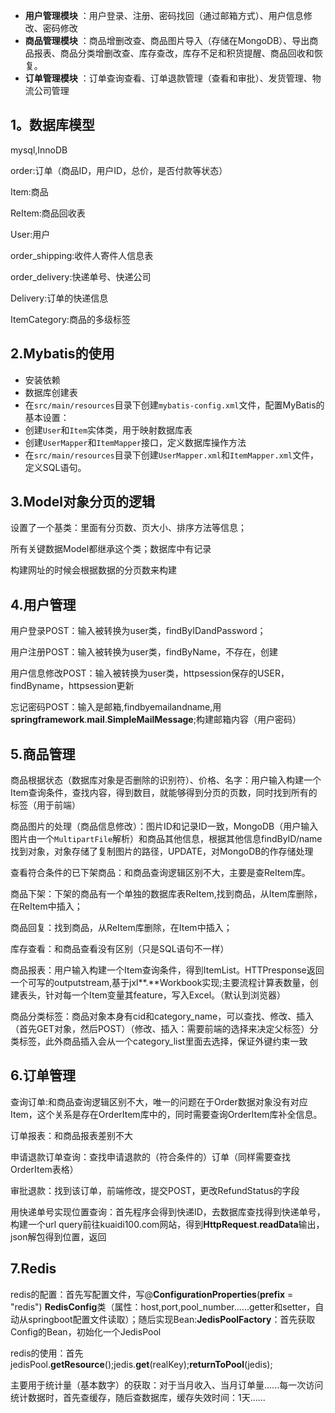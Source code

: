- **用户管理模块** ：用户登录、注册、密码找回（通过邮箱方式）、用户信息修改、密码修改
- **商品管理模块** ：商品增删改查、商品图片导入（存储在MongoDB）、导出商品报表、商品分类增删改查、库存查改，库存不足和积货提醒、商品回收和恢复。
- **订单管理模块** ：订单查询查看、订单退款管理（查看和审批）、发货管理、物流公司管理

## 1。数据库模型

mysql,InnoDB

order:订单（商品ID，用户ID，总价，是否付款等状态）

Item:商品

ReItem:商品回收表

User:用户

order_shipping:收件人寄件人信息表

order_delivery:快递单号、快递公司

Delivery:订单的快递信息

ItemCategory:商品的多级标签

## 2.Mybatis的使用

+ 安装依赖
+ 数据库创建表
+ 在`src/main/resources`目录下创建`mybatis-config.xml`文件，配置MyBatis的基本设置：
+ 创建`User`和`Item`实体类，用于映射数据库表
+ 创建`UserMapper`和`ItemMapper`接口，定义数据库操作方法
+ 在`src/main/resources`目录下创建`UserMapper.xml`和`ItemMapper.xml`文件，定义SQL语句。

## 3.Model对象分页的逻辑

设置了一个基类：里面有分页数、页大小、排序方法等信息；

所有关键数据Model都继承这个类；数据库中有记录

构建网址的时候会根据数据的分页数来构建

## 4.用户管理

用户登录POST：输入被转换为user类，findByIDandPassword；

用户注册POST：输入被转换为user类，findByName，不存在，创建

用户信息修改POST：输入被转换为user类，httpsession保存的USER，findByname，httpsession更新

忘记密码POST：输入是邮箱,findbyemailandname,用**springframework**.**mail**.**SimpleMailMessage**;构建邮箱内容（用户密码）

## 5.商品管理

商品根据状态（数据库对象是否删除的识别符）、价格、名字：用户输入构建一个Item查询条件，查找内容，得到数目，就能够得到分页的页数，同时找到所有的标签（用于前端）

商品图片的处理（商品信息修改）：图片ID和记录ID一致，MongoDB（用户输入图片由一个`MultipartFile`解析）和商品其他信息，根据其他信息findByID/name找到对象，对象存储了复制图片的路径，UPDATE，对MongoDB的作存储处理

查看符合条件的已下架商品：和商品查询逻辑区别不大，主要是查ReItem库。

商品下架：下架的商品有一个单独的数据库表ReItem,找到商品，从Item库删除，在ReItem中插入；

商品回复：找到商品，从ReItem库删除，在Item中插入；

库存查看：和商品查看没有区别（只是SQL语句不一样）

商品报表：用户输入构建一个Item查询条件，得到ItemList。HTTPresponse返回一个可写的outputstream,基于jxl**.**Workbook实现;主要流程计算表数量，创建表头，针对每一个Item变量其feature，写入Excel。（默认到浏览器）

商品分类标签：商品对象本身有cid和category_name，可以查找、修改、插入（首先GET对象，然后POST）（修改、插入：需要前端的选择来决定父标签）分类标签，此外商品插入会从一个category_list里面去选择，保证外键约束一致



## 6.订单管理

查询订单:和商品查询逻辑区别不大，唯一的问题在于Order数据对象没有对应Item，这个关系是存在OrderItem库中的，同时需要查询OrderItem库补全信息。

订单报表：和商品报表差别不大

申请退款订单查询：查找申请退款的（符合条件的）订单（同样需要查找OrderItem表格）

审批退款：找到该订单，前端修改，提交POST，更改RefundStatus的字段

用快递单号实现位置查询：首先程序会得到快递ID，去数据库查找得到快递单号，构建一个url query前往kuaidi100.com网站，得到**HttpRequest**.**readData**输出，json解包得到位置，返回

## 7.Redis

redis的配置：首先写配置文件，写@**ConfigurationProperties**(**prefix** = "redis") **RedisConfig**类（属性：host,port,pool_number......getter和setter，自动从springboot配置文件读取）；随后实现Bean:**JedisPoolFactory**：首先获取Config的Bean，初始化一个JedisPool

redis的使用：首先jedisPool.**getResource**();jedis.**get**(realKey);**returnToPool**(jedis);

主要用于统计量（基本数字）的获取：对于当月收入、当月订单量......每一次访问统计数据时，首先查缓存，随后查数据库，缓存失效时间：1天......



